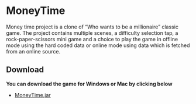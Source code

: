 # MoneyTime
Money time project is a clone of “Who wants to be a millionaire” classic game. The project contains multiple scenes, a difficulty selection tap, a rock-paper-scissors mini game and a choice to play the game in offline mode using the hard coded data or online mode using data which is fetched from an online source.

## Download
**You can download the game for Windows or Mac by clicking below**
 - [MoneyTime.jar](https://github.com/firasAltayeb/MoneyTime/raw/master/MoneyTime/MoneyTime.jar)
 


